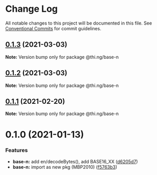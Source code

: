 # Change Log

All notable changes to this project will be documented in this file.
See [Conventional Commits](https://conventionalcommits.org) for commit guidelines.

## [0.1.3](https://github.com/thi-ng/umbrella/compare/@thi.ng/base-n@0.1.2...@thi.ng/base-n@0.1.3) (2021-03-03)

**Note:** Version bump only for package @thi.ng/base-n





## [0.1.2](https://github.com/thi-ng/umbrella/compare/@thi.ng/base-n@0.1.1...@thi.ng/base-n@0.1.2) (2021-03-03)

**Note:** Version bump only for package @thi.ng/base-n





## [0.1.1](https://github.com/thi-ng/umbrella/compare/@thi.ng/base-n@0.1.0...@thi.ng/base-n@0.1.1) (2021-02-20)

**Note:** Version bump only for package @thi.ng/base-n





# 0.1.0 (2021-01-13)


### Features

* **base-n:** add en/decodeBytes(), add BASE16_XX ([d6205d7](https://github.com/thi-ng/umbrella/commit/d6205d72331bf038ebdc95c221763e2f794c10a9))
* **base-n:** import as new pkg (MBP2010) ([f5763b3](https://github.com/thi-ng/umbrella/commit/f5763b3c6be87eb0e27a9239527283323c3e774c))
